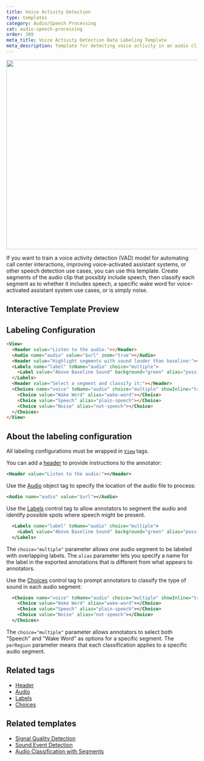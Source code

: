 ```yaml
---
title: Voice Activity Detection
type: templates
category: Audio/Speech Processing
cat: audio-speech-processing
order: 309
meta_title: Voice Activity Detection Data Labeling Template
meta_description: Template for detecting voice activity in an audio clip with Siali Label for your machine learning and data science projects.
---
```


<img src="/images/templates-misc/voice-activity-detection.png" alt="" class="gif-border" width="600px" height="498px" />

If you want to train a voice activity detection (VAD) model for automating call center interactions, improving voice-activated assistant systems, or other speech detection use cases, you can use this template. Create segments of the audio clip that possibly include speech, then classify each segment as to whether it includes speech, a specific wake word for voice-activated assistant system use cases, or is simply noise.  

## Interactive Template Preview

<div id="main-preview"></div>

## Labeling Configuration

```html
<View>
  <Header value="Listen to the audio:"></Header>
  <Audio name="audio" value="$url" zoom="true"></Audio>    
  <Header value="Highlight segments with sound louder than baseline:"></Header>
  <Labels name="label" toName="audio" choice="multiple">
    <Label value="Above Baseline Sound" background="green" alias="possible-speech"></Label>
  </Labels>
  <Header value="Select a segment and classify it:"></Header>
  <Choices name="voice" toName="audio" choice="multiple" showInline="true" perRegion="true">
    <Choice value="Wake Word" alias="wake-word"></Choice>
    <Choice value="Speech" alias="plain-speech"></Choice>
    <Choice value="Noise" alias="not-speech"></Choice>
  </Choices>
</View>
```

## About the labeling configuration
All labeling configurations must be wrapped in [`View`](/tags/view.html) tags.

You can add a [header](/tags/header.html) to provide instructions to the annotator:
```xml
<Header value="Listen to the audio:"></Header>
```

Use the [Audio](/tags/audio.html) object tag to specify the location of the audio file to process:
```xml
<Audio name="audio" value="$url"></Audio>
```

Use the [Labels](/tags/labels.html) control tag to allow annotators to segment the audio and identify possible spots where speech might be present. 
```xml
  <Labels name="label" toName="audio" choice="multiple">
    <Label value="Above Baseline Sound" background="green" alias="possible-speech"></Label>
  </Labels>
```
The `choice="multiple"` parameter allows one audio segment to be labeled with overlapping labels. The `alias` parameter lets you specify a name for the label in the exported annotations that is different from what appears to annotators.

Use the [Choices](/tags/choices.html) control tag to prompt annotators to classify the type of sound in each audio segment:
```xml
  <Choices name="voice" toName="audio" choice="multiple" showInline="true" perRegion="true">
    <Choice value="Wake Word" alias="wake-word"></Choice>
    <Choice value="Speech" alias="plain-speech"></Choice>
    <Choice value="Noise" alias="not-speech"></Choice>
  </Choices>
```
The `choice="multiple"` parameter allows annotators to select both "Speech" and "Wake Word" as options for a specific segment. The `perRegion` parameter means that each classification applies to a specific audio segment. 

## Related tags
- [Header](/tags/header.html)
- [Audio](/tags/audio.html)
- [Labels](/tags/labels.html)
- [Choices](/tags/choices.html)

## Related templates
- [Signal Quality Detection](signal_quality_detection.html)
- [Sound Event Detection](sound_event_detection.html)
- [Audio Classification with Segments](audio_regions.html)

